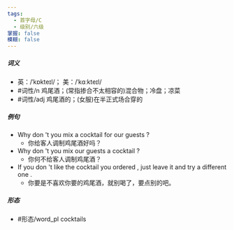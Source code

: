 ```yaml
---
tags:
  - 首字母/C
  - 级别/六级
掌握: false
模糊: false
---
```

##### 词义
- 英：/ˈkɒkteɪl/； 美：/ˈkɑːkteɪl/
- #词性/n  鸡尾酒；(常指掺合不太相容的)混合物；冷盘；凉菜
- #词性/adj  鸡尾酒的；(女服)在半正式场合穿的
##### 例句
- Why don 't you mix a cocktail for our guests ?
	- 你给客人调制鸡尾酒好吗？
- Why don 't you mix our guests a cocktail ?
	- 你何不给客人调制鸡尾酒？
- If you don 't like the cocktail you ordered , just leave it and try a different one .
	- 你要是不喜欢你要的鸡尾酒，就别喝了，要点别的吧。
##### 形态
- #形态/word_pl cocktails
